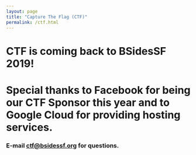 ```yaml
---
layout: page
title: "Capture The Flag (CTF)"
permalink: /ctf.html
--- 
```


# CTF is coming back to BSidesSF 2019!
# Special thanks to Facebook for being our CTF Sponsor this year and to Google Cloud for providing hosting services.

### E-mail ctf@bsidessf.org for questions.
